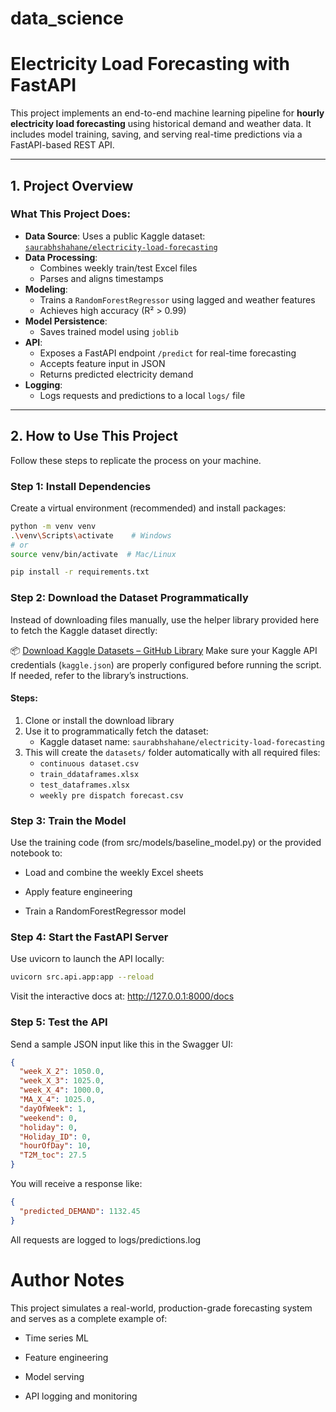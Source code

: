 # data_science

# Electricity Load Forecasting with FastAPI

This project implements an end-to-end machine learning pipeline for **hourly electricity load forecasting** using historical demand and weather data. It includes model training, saving, and serving real-time predictions via a FastAPI-based REST API.

---

## 1. Project Overview

### What This Project Does:

- **Data Source**: Uses a public Kaggle dataset: [`saurabhshahane/electricity-load-forecasting`](https://www.kaggle.com/datasets/saurabhshahane/electricity-load-forecasting)
- **Data Processing**:
  - Combines weekly train/test Excel files
  - Parses and aligns timestamps
- **Modeling**:
  - Trains a `RandomForestRegressor` using lagged and weather features
  - Achieves high accuracy (R² > 0.99)
- **Model Persistence**:
  - Saves trained model using `joblib`
- **API**:
  - Exposes a FastAPI endpoint `/predict` for real-time forecasting
  - Accepts feature input in JSON
  - Returns predicted electricity demand
- **Logging**:
  - Logs requests and predictions to a local `logs/` file

---

## 2. How to Use This Project

Follow these steps to replicate the process on your machine.

### Step 1: Install Dependencies

Create a virtual environment (recommended) and install packages:

```bash
python -m venv venv
.\venv\Scripts\activate    # Windows
# or
source venv/bin/activate  # Mac/Linux

pip install -r requirements.txt

```

### Step 2: Download the Dataset Programmatically

Instead of downloading files manually, use the helper library provided here to fetch the Kaggle dataset directly:

📦 [Download Kaggle Datasets – GitHub Library](https://github.com/utkarshsrivastava94/libraries)
Make sure your Kaggle API credentials (`kaggle.json`) are properly configured before running the script. If needed, refer to the library’s instructions.

#### Steps:

1. Clone or install the download library
2. Use it to programmatically fetch the dataset:
   - Kaggle dataset name: `saurabhshahane/electricity-load-forecasting`
3. This will create the `datasets/` folder automatically with all required files:
   - `continuous dataset.csv`
   - `train_ddataframes.xlsx`
   - `test_dataframes.xlsx`
   - `weekly pre dispatch forecast.csv`

### Step 3: Train the Model

Use the training code (from src/models/baseline_model.py) or the provided notebook to:

- Load and combine the weekly Excel sheets

- Apply feature engineering

- Train a RandomForestRegressor model

### Step 4: Start the FastAPI Server

Use uvicorn to launch the API locally:

```bash
uvicorn src.api.app:app --reload
```

Visit the interactive docs at: http://127.0.0.1:8000/docs

### Step 5: Test the API

Send a sample JSON input like this in the Swagger UI:

```json
{
  "week_X_2": 1050.0,
  "week_X_3": 1025.0,
  "week_X_4": 1000.0,
  "MA_X_4": 1025.0,
  "dayOfWeek": 1,
  "weekend": 0,
  "holiday": 0,
  "Holiday_ID": 0,
  "hourOfDay": 10,
  "T2M_toc": 27.5
}
```

You will receive a response like:

```json
{
  "predicted_DEMAND": 1132.45
}
```

All requests are logged to logs/predictions.log

# Author Notes

This project simulates a real-world, production-grade forecasting system and serves as a complete example of:

- Time series ML

- Feature engineering

- Model serving

- API logging and monitoring
